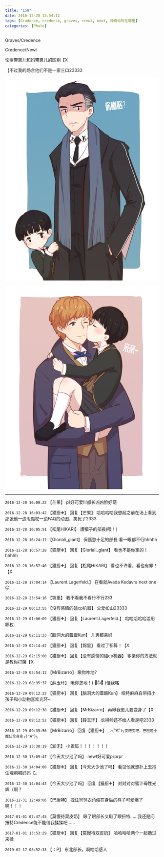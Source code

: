 ```yaml
---
title: "158"
date: 2016-12-28 15:54:12
tags: [Gradence, credence, graves, crewt, newt, 神奇动物在哪里]
categories: [Photo]
---
```


<p>Graves/Credence <br /></p> 
<p>Credence/Newt<br /></p> 
<p>论爹带崽儿和妈带崽儿的区别【X</p> 
<p>【不过我的场合他们不是一家三口23333</p>

![](https://raw.githubusercontent.com/alicewish/meowchain247/master/img_cVZNdzJtQk9JV2U1ZDFKZnQyWC9WalZFSjFrTDhvVUt1QjI3TU9DUkJUajdYOXFaZEtIc0tBPT0.jpg)

![](https://raw.githubusercontent.com/alicewish/meowchain247/master/img_cVZNdzJtQk9JV2VwQk9pdDZwVHo3bCtyYStsamk4WnBvK2NEOUp6RzJIWitCN1JEc3hBTHl3PT0.jpg)

---

`2016-12-28 16:00:22` 【芒果】 p1好可爱!!!部长凶凶脸好萌

`2016-12-28 16:03:42` 【猫厨✙】 回复【芒果】 哈哈哈哈我想起之前在汤上看到那张他一边甩魔杖一边FAQ的动图，笑死了2333

`2016-12-28 16:05:51` 【松尾HIKARI】 護犢子的部長(喂！)

`2016-12-28 16:24:17` 【Gloriali\_giant】 保護慾十足的部長 看一眼都不行hhhhh

`2016-12-28 16:57:28` 【猫厨✙】 回复【Gloriali\_giant】 看也不是你家的！hhhhh

`2016-12-28 16:57:40` 【猫厨✙】 回复【松尾HIKARI】 看也不许看，看也有罪！【X

`2016-12-28 17:04:14` 【Laurent.Lagerfeld.】 在看就Avada Kedavra next one 😉

`2016-12-28 23:54:16` 【锦里】 我不看我不看行不行233

`2016-12-29 00:13:55` 【没有感情的磕cp机器】 父爱如山23333

`2016-12-29 01:06:09` 【猫厨✙】 回复【Laurent.Lagerfeld.】 哈哈哈哈哈滥用职权

`2016-12-29 02:11:33` 【脑洞大的蓋飯Kun】 儿崽都亲妈

`2016-12-29 02:14:42` 【猫厨✙】 回复【锦里】 看过了都算！【X

`2016-12-29 02:15:00` 【猫厨✙】 回复【没有感情的磕cp机器】 爹亲你的方法就是教你打架【X

`2016-12-29 03:54:12` 【MrBizarro】 瞅你咋地?

`2016-12-29 08:35:37` 【薛玉环】 瞅你怎地！( ･᷄ὢ･᷅ )怪我咯

`2016-12-29 09:12:23` 【猫厨✙】 回复【脑洞大的蓋飯Kun】 纽特麻麻自带招小孩子和小动物喜欢光环~

`2016-12-29 09:12:38` 【猫厨✙】 回复【MrBizarro】 再瞅我崽儿要变身了【X

`2016-12-29 09:12:52` 【猫厨✙】 回复【薛玉环】 长得帅还不给人看是吧2333

`2016-12-29 09:35:56` 【MrBizarro】 回复【猫厨✙】 ╭(°A°`)╮变吧变吧，巴啦啦小魔仙全身变╭(°A°`)╮

`2016-12-29 13:30:19` 【润无】 小雀斑！！！！！！！

`2016-12-30 13:09:47` 【今天大少池了吗】 newt好可爱prprpr

`2016-12-30 14:04:00` 【猫厨✙】 回复【今天大少池了吗】 看见他就想扑上去抱住埋胸喊妈妈【。

`2016-12-30 14:04:43` 【今天大少池了吗】 回复【猫厨✙】 对对对对蜜汁母性光辉（啊？

`2016-12-31 12:49:06` 【巴康特】 拽住爸爸衣角缩在身后的样子可爱爆了啊！！！

`2017-01-01 07:47:45` 【莫慢待双皮奶】 瞅了眼部长又瞅了眼扭特……我还是问扭特Credence能不能借我揉揉吧……

`2017-01-01 13:53:29` 【猫厨✙】 回复【莫慢待双皮奶】 哈哈哈哈两个一起撸过来揉

`2019-02-17 08:52:33` 【：P】 东北部长，啊哈哈感人
